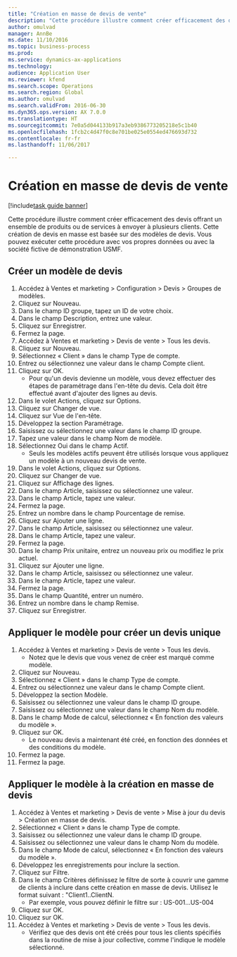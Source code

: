 ```yaml
--- 
title: "Création en masse de devis de vente"
description: "Cette procédure illustre comment créer efficacement des devis offrant un ensemble de produits ou de services à envoyer à plusieurs clients."
author: omulvad
manager: AnnBe
ms.date: 11/10/2016
ms.topic: business-process
ms.prod: 
ms.service: dynamics-ax-applications
ms.technology: 
audience: Application User
ms.reviewer: kfend
ms.search.scope: Operations
ms.search.region: Global
ms.author: omulvad
ms.search.validFrom: 2016-06-30
ms.dyn365.ops.version: AX 7.0.0
ms.translationtype: HT
ms.sourcegitcommit: 7e0a5d044133b917a3eb9386773205218e5c1b40
ms.openlocfilehash: 1fcb2c4d47f0c8e701be025e0554ed476693d732
ms.contentlocale: fr-fr
ms.lasthandoff: 11/06/2017

---
```

# <a name="mass-create-sales-quotations"></a>Création en masse de devis de vente

[!include[task guide banner](../../includes/task-guide-banner.md)]

Cette procédure illustre comment créer efficacement des devis offrant un ensemble de produits ou de services à envoyer à plusieurs clients. Cette création de devis en masse est basée sur des modèles de devis. Vous pouvez exécuter cette procédure avec vos propres données ou avec la société fictive de démonstration USMF.


## <a name="create-a-quotation-template"></a>Créer un modèle de devis
1. Accédez à Ventes et marketing > Configuration > Devis > Groupes de modèles.
2. Cliquez sur Nouveau.
3. Dans le champ ID groupe, tapez un ID de votre choix.
4. Dans le champ Description, entrez une valeur.
5. Cliquez sur Enregistrer.
6. Fermez la page.
7. Accédez à Ventes et marketing > Devis de vente > Tous les devis.
8. Cliquez sur Nouveau.
9. Sélectionnez « Client » dans le champ Type de compte.
10. Entrez ou sélectionnez une valeur dans le champ Compte client.
11. Cliquez sur OK.
    * Pour qu'un devis devienne un modèle, vous devez effectuer des étapes de paramétrage dans l'en-tête du devis. Cela doit être effectué avant d'ajouter des lignes au devis.   
12. Dans le volet Actions, cliquez sur Options.
13. Cliquez sur Changer de vue.
14. Cliquez sur Vue de l'en-tête.
15. Développez la section Paramétrage.
16. Saisissez ou sélectionnez une valeur dans le champ ID groupe.
17. Tapez une valeur dans le champ Nom de modèle.
18. Sélectionnez Oui dans le champ Actif.
    * Seuls les modèles actifs peuvent être utilisés lorsque vous appliquez un modèle à un nouveau devis de vente.  
19. Dans le volet Actions, cliquez sur Options.
20. Cliquez sur Changer de vue.
21. Cliquez sur Affichage des lignes.
22. Dans le champ Article, saisissez ou sélectionnez une valeur.
23. Dans le champ Article, tapez une valeur.
24. Fermez la page.
25. Entrez un nombre dans le champ Pourcentage de remise.
26. Cliquez sur Ajouter une ligne.
27. Dans le champ Article, saisissez ou sélectionnez une valeur.
28. Dans le champ Article, tapez une valeur.
29. Fermez la page.
30. Dans le champ Prix unitaire, entrez un nouveau prix ou modifiez le prix actuel.
31. Cliquez sur Ajouter une ligne.
32. Dans le champ Article, saisissez ou sélectionnez une valeur.
33. Dans le champ Article, tapez une valeur.
34. Fermez la page.
35. Dans le champ Quantité, entrer un numéro.
36. Entrez un nombre dans le champ Remise.
37. Cliquez sur Enregistrer.

## <a name="apply-the-template-to-create-a-single-quotation"></a>Appliquer le modèle pour créer un devis unique
1. Accédez à Ventes et marketing > Devis de vente > Tous les devis.
    * Notez que le devis que vous venez de créer est marqué comme modèle.  
2. Cliquez sur Nouveau.
3. Sélectionnez « Client » dans le champ Type de compte.
4. Entrez ou sélectionnez une valeur dans le champ Compte client.
5. Développez la section Modèle.
6. Saisissez ou sélectionnez une valeur dans le champ ID groupe.
7. Saisissez ou sélectionnez une valeur dans le champ Nom du modèle.
8. Dans le champ Mode de calcul, sélectionnez « En fonction des valeurs du modèle ».
9. Cliquez sur OK.
    * Le nouveau devis a maintenant été créé, en fonction des données et des conditions du modèle.  
10. Fermez la page.
11. Fermez la page.

## <a name="apply-the-template-to-mass-create-quotations"></a>Appliquer le modèle à la création en masse de devis
1. Accédez à Ventes et marketing > Devis de vente > Mise à jour du devis > Création en masse de devis.
2. Sélectionnez « Client » dans le champ Type de compte.
3. Saisissez ou sélectionnez une valeur dans le champ ID groupe.
4. Saisissez ou sélectionnez une valeur dans le champ Nom du modèle.
5. Dans le champ Mode de calcul, sélectionnez « En fonction des valeurs du modèle ».
6. Développez les enregistrements pour inclure la section.
7. Cliquez sur Filtre.
8. Dans le champ Critères définissez le filtre de sorte à couvrir une gamme de clients à inclure dans cette création en masse de devis. Utilisez le format suivant : "Client1..ClientN.
    * Par exemple, vous pouvez définir le filtre sur : US-001...US-004  
9. Cliquez sur OK.
10. Cliquez sur OK.
11. Accédez à Ventes et marketing > Devis de vente > Tous les devis.
    * Vérifiez que des devis ont été créés pour tous les clients spécifiés dans la routine de mise à jour collective, comme l'indique le modèle sélectionné.  


